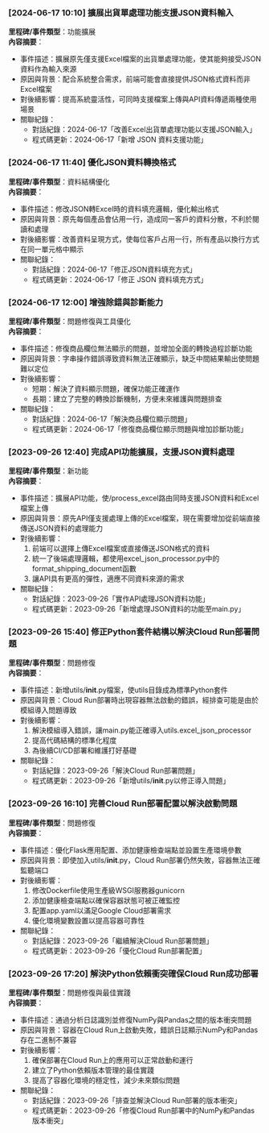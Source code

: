 ### [2024-06-17 10:10] 擴展出貨單處理功能支援JSON資料輸入
**里程碑/事件類型**：功能擴展  
**內容摘要**：
- 事件描述：擴展原先僅支援Excel檔案的出貨單處理功能，使其能夠接受JSON資料作為輸入來源
- 原因與背景：配合系統整合需求，前端可能會直接提供JSON格式資料而非Excel檔案
- 對後續影響：提高系統靈活性，可同時支援檔案上傳與API資料傳遞兩種使用場景
- 關聯紀錄：
  - 對話紀錄：2024-06-17「改善Excel出貨單處理功能以支援JSON輸入」
  - 程式碼更新：2024-06-17「新增 JSON 資料支援功能」

### [2024-06-17 11:40] 優化JSON資料轉換格式
**里程碑/事件類型**：資料結構優化  
**內容摘要**：
- 事件描述：修改JSON轉Excel時的資料填充邏輯，優化輸出格式
- 原因與背景：原先每個產品會佔用一行，造成同一客戶的資料分散，不利於閱讀和處理
- 對後續影響：改善資料呈現方式，使每位客戶占用一行，所有產品以換行方式在同一單元格中顯示
- 關聯紀錄：
  - 對話紀錄：2024-06-17「修正JSON資料填充方式」
  - 程式碼更新：2024-06-17「修正 JSON 資料填充方式」

### [2024-06-17 12:00] 增強除錯與診斷能力
**里程碑/事件類型**：問題修復與工具優化  
**內容摘要**：
- 事件描述：修復商品欄位無法顯示的問題，並增加全面的轉換過程診斷功能
- 原因與背景：字串操作錯誤導致資料無法正確顯示，缺乏中間結果輸出使問題難以定位
- 對後續影響：
  - 短期：解決了資料顯示問題，確保功能正確運作
  - 長期：建立了完整的轉換診斷機制，方便未來維護與問題排查
- 關聯紀錄：
  - 對話紀錄：2024-06-17「解決商品欄位顯示問題」
  - 程式碼更新：2024-06-17「修復商品欄位顯示問題與增加診斷功能」

### [2023-09-26 12:40] 完成API功能擴展，支援JSON資料處理
**里程碑/事件類型**：新功能  
**內容摘要**：
- 事件描述：擴展API功能，使/process_excel路由同時支援JSON資料和Excel檔案上傳
- 原因與背景：原先API僅支援處理上傳的Excel檔案，現在需要增加從前端直接傳送JSON資料的處理能力
- 對後續影響：
  1. 前端可以選擇上傳Excel檔案或直接傳送JSON格式的資料
  2. 統一了後端處理邏輯，都使用excel_json_processor.py中的format_shipping_document函數
  3. 讓API具有更高的彈性，適應不同資料來源的需求
- 關聯紀錄：
  - 對話紀錄：2023-09-26「實作API處理JSON資料功能」
  - 程式碼更新：2023-09-26「新增處理JSON資料的功能至main.py」

### [2023-09-26 15:40] 修正Python套件結構以解決Cloud Run部署問題
**里程碑/事件類型**：問題修復  
**內容摘要**：
- 事件描述：新增utils/__init__.py檔案，使utils目錄成為標準Python套件
- 原因與背景：Cloud Run部署時出現容器無法啟動的錯誤，經排查可能是由於模組導入問題導致
- 對後續影響：
  1. 解決模組導入錯誤，讓main.py能正確導入utils.excel_json_processor
  2. 提高代碼結構的標準化程度
  3. 為後續CI/CD部署和維護打好基礎
- 關聯紀錄：
  - 對話紀錄：2023-09-26「解決Cloud Run部署問題」
  - 程式碼更新：2023-09-26「新增utils/__init__.py以修正導入問題」

### [2023-09-26 16:10] 完善Cloud Run部署配置以解決啟動問題
**里程碑/事件類型**：問題修復  
**內容摘要**：
- 事件描述：優化Flask應用配置、添加健康檢查端點並設置生產環境參數
- 原因與背景：即使加入utils/__init__.py，Cloud Run部署仍然失敗，容器無法正確監聽端口
- 對後續影響：
  1. 修改Dockerfile使用生產級WSGI服務器gunicorn
  2. 添加健康檢查端點以確保容器狀態可被正確監控
  3. 配置app.yaml以滿足Google Cloud部署需求
  4. 優化環境變數設置以提高容器可靠性
- 關聯紀錄：
  - 對話紀錄：2023-09-26「繼續解決Cloud Run部署問題」
  - 程式碼更新：2023-09-26「優化Cloud Run部署配置」

### [2023-09-26 17:20] 解決Python依賴衝突確保Cloud Run成功部署
**里程碑/事件類型**：問題修復與最佳實踐  
**內容摘要**：
- 事件描述：通過分析日誌識別並修復NumPy與Pandas之間的版本衝突問題
- 原因與背景：容器在Cloud Run上啟動失敗，錯誤日誌顯示NumPy和Pandas存在二進制不兼容
- 對後續影響：
  1. 確保部署在Cloud Run上的應用可以正常啟動和運行
  2. 建立了Python依賴版本管理的最佳實踐
  3. 提高了容器化環境的穩定性，減少未來類似問題
- 關聯紀錄：
  - 對話紀錄：2023-09-26「排查並解決Cloud Run部署的版本衝突」
  - 程式碼更新：2023-09-26「修復Cloud Run部署中的NumPy和Pandas版本衝突」 